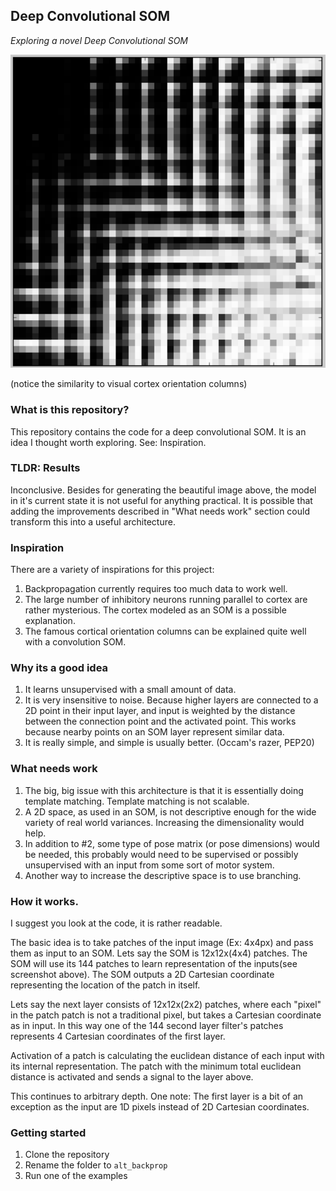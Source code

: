 ## Deep Convolutional SOM
*Exploring a novel Deep Convolutional SOM*


![Input layer SOM](https://github.com/jakobovski/deep-convolutional-SOM/raw/master/assets/layer_1_img.png "Input layer SOM" )

(notice the similarity to visual cortex orientation columns)

### What is this repository?
This repository contains the code for a deep convolutional SOM. It is an idea I thought worth exploring. See: Inspiration. 


### TLDR: Results
Inconclusive. Besides for generating the beautiful image above, the model in it's current state it is not useful for anything practical. It is possible that adding the improvements described in "What needs work" section could transform this into a useful architecture.


### Inspiration
There are a variety of inspirations for this project:
1. Backpropagation currently requires too much data to work well.
2. The large number of inhibitory neurons running parallel to cortex are rather mysterious. The cortex modeled as an SOM is a possible explanation.
3. The famous cortical orientation columns can be explained quite well with a convolution SOM.


### Why its a good idea
1. It learns unsupervised with a small amount of data.
2. It is very insensitive to noise. Because higher layers are connected to a 2D point in their input layer, and input is weighted by the distance between the connection point and the activated point. This works because nearby points on an SOM layer represent similar data.
3. It is really simple, and simple is usually better. (Occam's razer, PEP20)


### What needs work 
1. The big, big issue with this architecture is that it is essentially doing template matching. Template matching is not scalable. 
2. A 2D space, as used in an SOM, is not descriptive enough for the wide variety of real world variances. Increasing the dimensionality would help.
3. In addition to #2, some type of pose matrix (or pose dimensions) would be needed, this probably would need to be supervised or possibly unsupervised with an input from some sort of motor system.
4. Another way to increase the descriptive space is to use branching.


### How it works.
I suggest you look at the code, it is rather readable. 

The basic idea is to take patches of the input image (Ex: 4x4px) and pass them as input to an SOM. Lets say the SOM is 12x12x(4x4) patches. The SOM will use its 144 patches to learn representation of the inputs(see screenshot above). The SOM outputs a 2D Cartesian coordinate representing the location of the patch in itself. 

Lets say the next layer consists of 12x12x(2x2) patches, where each "pixel" in the patch patch is not a traditional pixel, but takes a Cartesian coordinate as in input.  In this way one of the 144 second layer filter's patches represents 4 Cartesian coordinates of the first layer. 

Activation of a patch is calculating the euclidean distance of each input with its internal representation. The patch with the minimum total euclidean distance is activated and sends a signal to the layer above.

This continues to arbitrary depth. One note: The first layer is a bit of an exception as the input are 1D pixels instead of 2D Cartesian coordinates. 


### Getting started
1. Clone the repository
2. Rename the folder to `alt_backprop`
3. Run one of the examples


